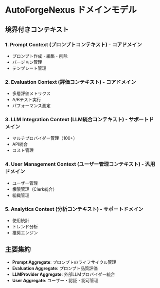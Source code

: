 # AutoForgeNexus ドメインモデル

## 境界付きコンテキスト

### 1. Prompt Context (プロンプトコンテキスト) - コアドメイン

- プロンプト作成・編集・削除
- バージョン管理
- テンプレート管理

### 2. Evaluation Context (評価コンテキスト) - コアドメイン

- 多層評価メトリクス
- A/Bテスト実行
- パフォーマンス測定

### 3. LLM Integration Context (LLM統合コンテキスト) - サポートドメイン

- マルチプロバイダー管理（100+）
- API統合
- コスト管理

### 4. User Management Context (ユーザー管理コンテキスト) - 汎用ドメイン

- ユーザー管理
- 権限管理（Clerk統合）
- 組織管理

### 5. Analytics Context (分析コンテキスト) - サポートドメイン

- 使用統計
- トレンド分析
- 推奨エンジン

## 主要集約

- **Prompt Aggregate**: プロンプトのライフサイクル管理
- **Evaluation Aggregate**: プロンプト品質評価
- **LLMProvider Aggregate**: 外部LLMプロバイダー統合
- **User Aggregate**: ユーザー・認証・認可管理

